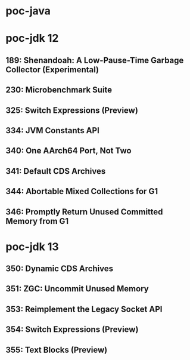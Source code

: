 # poc-java

# poc-jdk 12
## 189:	Shenandoah: A Low-Pause-Time Garbage Collector (Experimental)
## 230:	Microbenchmark Suite
## 325:	Switch Expressions (Preview)
## 334:	JVM Constants API
## 340:	One AArch64 Port, Not Two
## 341:	Default CDS Archives
## 344:	Abortable Mixed Collections for G1
## 346:	Promptly Return Unused Committed Memory from G1


# poc-jdk 13
## 350:	Dynamic CDS Archives
## 351:	ZGC: Uncommit Unused Memory
## 353:	Reimplement the Legacy Socket API
## 354:	Switch Expressions (Preview)
## 355:	Text Blocks (Preview)